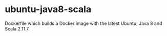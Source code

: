 # ubuntu-java8-scala

Dockerfile which builds a Docker image with the latest Ubuntu, Java 8 and Scala 2.11.7. 